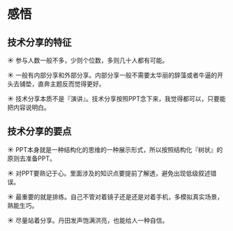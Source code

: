 # 感悟

## 技术分享的特征

☀️ 参与人数一般不多，少则个位数，多则几十人都有可能。

☀️ 一般有内部分享和外部分享。内部分享一般不需要太华丽的辞藻或者牛逼的开头去铺垫，直奔主题反而觉得更好。

☀️ 技术分享本质不是『演讲』。技术分享按照PPT念下来，我觉得都可以，只要能把内容说明白。

## 技术分享的要点

☀️ PPT本身就是一种结构化的思维的一种展示形式，所以按照结构化『树状』的原则去准备PPT。

☀️ 对PPT要熟记于心。里面涉及的知识点要提前了解透，避免出现低级叙述错误。

☀️ 最重要的就是排练。自己不管对着镜子还是还是对着手机，多模拟真实场景，熟能生巧。

☀️ 尽量站着分享。丹田发声饱满洪亮，也能给人一种自信。

